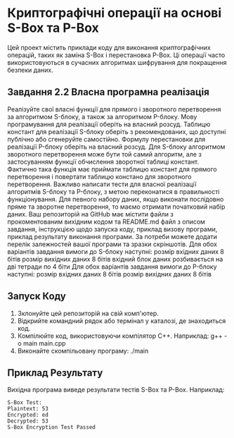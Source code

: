 # Криптографічні операції на основі S-Box та P-Box
Цей проект містить приклади коду для виконання криптографічних операцій, таких як заміна S-Box і перестановка P-Box. 
Ці операції часто використовуються в сучасних алгоритмах шифрування для покращення безпеки даних.

## Завдання 2.2 Власна програмна реалізація
Реалізуйте свої власні функції для прямого і зворотного перетворення за алгоритмом S-блоку, а також за алгоритмом P-блоку. Мову програмування для реалізації оберіть на власний розсуд. Таблицю констант для реалізації S-блоку оберіть з рекомендованих, що доступні публічно або сгенеруйте самостійно. Формулу перестановки для реалізації P-блоку оберіть на власний розсуд.
Для S-блоку алгоритмом зворотного перетворення може бути той самий алгоритм, але з застосуванням функції обчислення зворотної таблиці констант. Фактично така функція має приймати таблицю констант для прямого перетворення і повертати таблицю констано для зворотного перетворення.
Важливо написати тести для власної реалізації алгоритмів S-блоку та P-блоку, з метою переконатися в правильності функціонування. Для певного набору даних, якщо виконати послідовно пряме та зворотне перетворення, то маємо отримати початковий набір даних.
Ваш репозиторій на GitHub має містити файли з прокоментованим вихідним кодом та README.md файл з описом завдання, інструкцією щодо запуска коду, приклад визову програми, приклад результату виконання програми. За потреби можете додати перелік залежностей вашої програми та зразки скріншотів.
Для обох варіантів завдання вимоги до S-блоку наступні:
розмір вхідних даних 8 бітів
розмір вихідних даних 8 бітів
вхідний блок даних розбивається на дві тетради по 4 біти
Для обох варіантів завдання вимоги до P-блоку наступні:
розмір вхідних даних 8 бітів
розмір вихідних даних 8 бітів

## Запуск Коду
1. Зклонуйте цей репозиторій на свій комп'ютер.
2. Відкрийте командний рядок або термінал у каталозі, де знаходиться код.
3. Компілюйте код, використовуючи компілятор C++. Наприклад: g++ -o main main.cpp
4. Виконайте скомпільовану програму: ./main

## Приклад Результату
Вихідна програма виведе результати тестів S-Box та P-Box. Наприклад:
```
S-Box Test:
Plaintext: 53
Encrypted: ed
Decrypted: 53
S-Box Encryption Test Passed
```

